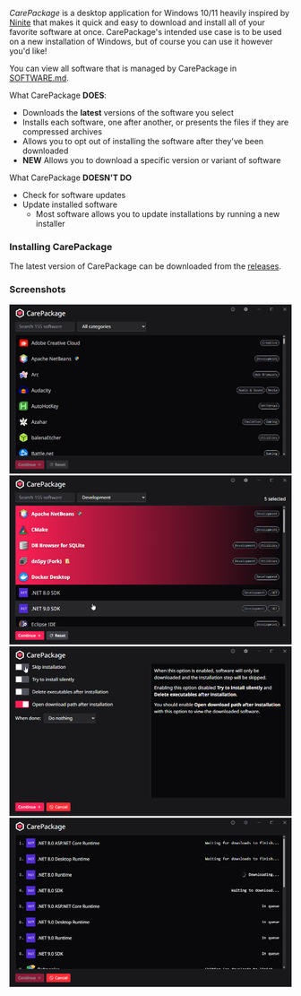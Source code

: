 _CarePackage_ is a desktop application for Windows 10/11 heavily inspired by [Ninite](https://ninite.com/) that makes it quick and easy to download and install all of your favorite software at once. CarePackage's intended use case is to be used on a new installation of Windows, but of course you can use it however you'd like!

You can view all software that is managed by CarePackage in [SOFTWARE.md](SOFTWARE.md).

What CarePackage **DOES**:
- Downloads the __latest__ versions of the software you select
- Installs each software, one after another, or presents the files if they are compressed archives
- Allows you to opt out of installing the software after they've been downloaded
- **NEW** Allows you to download a specific version or variant of software

What CarePackage **DOESN'T DO**
- Check for software updates
- Update installed software
  - Most software allows you to update installations by running a new installer

### Installing CarePackage

The latest version of CarePackage can be downloaded from the [releases](https://github.com/depthbomb/CarePackage/releases/latest).

### Screenshots

![The main window of CarePackage, showing all available software uncategorized](art/1.png "The main window of CarePackage, showing all available software uncategorized")
![The main window of CarePackage, showing various software selected in the Development category](art/2.png "The main window of CarePackage, showing various software selected in the Development category")
![The download options screen of CarePackage, showing the pre-operation options](art/3.png "The download options screen of CarePackage, showing the pre-operation options")
![The download queue screen of CarePackage, showing some software downloading while others are waiting in queue](art/4.png "The download queue screen of CarePackage, showing some software downloading while others are waiting in queue")
